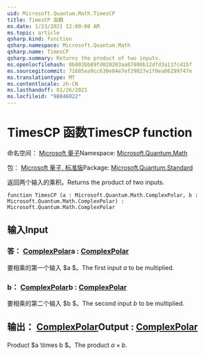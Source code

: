 ```yaml
---
uid: Microsoft.Quantum.Math.TimesCP
title: TimesCP 函数
ms.date: 1/23/2021 12:00:00 AM
ms.topic: article
qsharp.kind: function
qsharp.namespace: Microsoft.Quantum.Math
qsharp.name: TimesCP
qsharp.summary: Returns the product of two inputs.
ms.openlocfilehash: 0b003bb89fd020203aa07000b12dfd3a11fc415f
ms.sourcegitcommit: 71605ea9cc630e84e7ef29027e1f0ea06299747e
ms.translationtype: MT
ms.contentlocale: zh-CN
ms.lasthandoff: 01/26/2021
ms.locfileid: "98846022"
---
```

# <a name="timescp-function"></a><span data-ttu-id="4baa3-102">TimesCP 函数</span><span class="sxs-lookup"><span data-stu-id="4baa3-102">TimesCP function</span></span>

<span data-ttu-id="4baa3-103">命名空间： [Microsoft 量子](xref:Microsoft.Quantum.Math)</span><span class="sxs-lookup"><span data-stu-id="4baa3-103">Namespace: [Microsoft.Quantum.Math](xref:Microsoft.Quantum.Math)</span></span>

<span data-ttu-id="4baa3-104">包： [Microsoft 量子. 标准版](https://nuget.org/packages/Microsoft.Quantum.Standard)</span><span class="sxs-lookup"><span data-stu-id="4baa3-104">Package: [Microsoft.Quantum.Standard](https://nuget.org/packages/Microsoft.Quantum.Standard)</span></span>


<span data-ttu-id="4baa3-105">返回两个输入的乘积。</span><span class="sxs-lookup"><span data-stu-id="4baa3-105">Returns the product of two inputs.</span></span>

```qsharp
function TimesCP (a : Microsoft.Quantum.Math.ComplexPolar, b : Microsoft.Quantum.Math.ComplexPolar) : Microsoft.Quantum.Math.ComplexPolar
```


## <a name="input"></a><span data-ttu-id="4baa3-106">输入</span><span class="sxs-lookup"><span data-stu-id="4baa3-106">Input</span></span>

### <a name="a--complexpolar"></a><span data-ttu-id="4baa3-107">答： [ComplexPolar](xref:Microsoft.Quantum.Math.ComplexPolar)</span><span class="sxs-lookup"><span data-stu-id="4baa3-107">a : [ComplexPolar](xref:Microsoft.Quantum.Math.ComplexPolar)</span></span>

<span data-ttu-id="4baa3-108">要相乘的第一个输入 $a $。</span><span class="sxs-lookup"><span data-stu-id="4baa3-108">The first input $a$ to be multiplied.</span></span>


### <a name="b--complexpolar"></a><span data-ttu-id="4baa3-109">b： [ComplexPolar](xref:Microsoft.Quantum.Math.ComplexPolar)</span><span class="sxs-lookup"><span data-stu-id="4baa3-109">b : [ComplexPolar](xref:Microsoft.Quantum.Math.ComplexPolar)</span></span>

<span data-ttu-id="4baa3-110">要相乘的第二个输入 $b $。</span><span class="sxs-lookup"><span data-stu-id="4baa3-110">The second input $b$ to be multiplied.</span></span>



## <a name="output--complexpolar"></a><span data-ttu-id="4baa3-111">输出： [ComplexPolar](xref:Microsoft.Quantum.Math.ComplexPolar)</span><span class="sxs-lookup"><span data-stu-id="4baa3-111">Output : [ComplexPolar](xref:Microsoft.Quantum.Math.ComplexPolar)</span></span>

<span data-ttu-id="4baa3-112">Product $a \times b $。</span><span class="sxs-lookup"><span data-stu-id="4baa3-112">The product $a \times b$.</span></span>